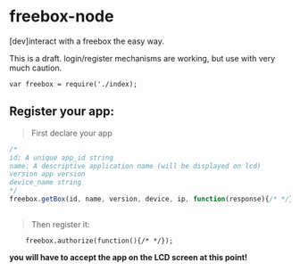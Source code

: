 # freebox-node
[dev]interact with a freebox the easy way.

This is a draft. login/register mechanisms are working, but use with very much caution. 

```var freebox = require('./index);```
## Register your app:
>First declare your app
```javascript
/*
id: A unique app_id string
name: A descriptive application name (will be displayed on lcd)
version app version
device_name string
*/
freebox.getBox(id, name, version, device, ip, function(response){/* */});
 
```

>Then register it:
```
    freebox.authorize(function(){/* */});
``` 
 **you will have to accept the app on the LCD screen at this point!**
